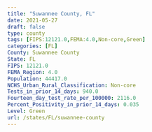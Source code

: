 ```yaml
---
title: "Suwannee County, FL"
date: 2021-05-27
draft: false
type: county
tags: [FIPS:12121.0,FEMA:4.0,Non-core,Green]
categories: [FL]
County: Suwannee County
State: FL
FIPS: 12121.0
FEMA_Region: 4.0
Population: 44417.0
NCHS_Urban_Rural_Classification: Non-core
Tests_in_prior_14_days: 940.0
Fourteen_day_test_rate_per_100000: 2116.0
Percent_Positivity_in_prior_14_days: 0.035
Level: Green
url: /states/FL/suwannee-county
---
```



